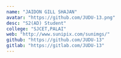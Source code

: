 ```yaml
---
name: "JAIDON GILL SHAJAN"
avatar: "https://github.com/JUDU-13.png"
desc: "S2(AD) Student"
college: "SJCET,PALAI"
web: "http://www.sunipix.com/sunimgs/"
github: "https://github.com/JUDU-13"
gitlab: "https://gitlab.com/JUDU-13"
---
```

